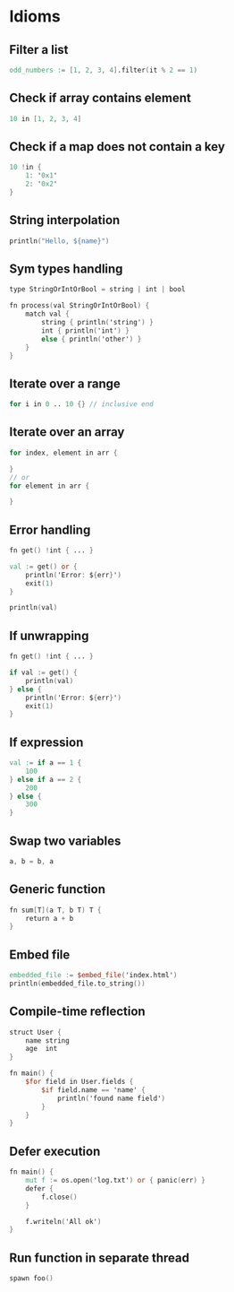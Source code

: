 # Idioms

## Filter a list

```v
odd_numbers := [1, 2, 3, 4].filter(it % 2 == 1)
```

## Check if array contains element

```v
10 in [1, 2, 3, 4]
```

## Check if a map does not contain a key

```v
10 !in {
    1: '0x1'
    2: '0x2'
}
```

## String interpolation

```v
println("Hello, ${name}")
```

## Sym types handling

```v
type StringOrIntOrBool = string | int | bool

fn process(val StringOrIntOrBool) {
	match val {
		string { println('string') }
		int { println('int') }
		else { println('other') }
	}
}
```

## Iterate over a range

```v
for i in 0 .. 10 {} // inclusive end
```

## Iterate over an array

```v
for index, element in arr {

}
// or
for element in arr {

}
```

## Error handling

```v
fn get() !int { ... }

val := get() or {
	println('Error: ${err}')
	exit(1)
}

println(val)
```

## If unwrapping

```v
fn get() !int { ... }

if val := get() {
	println(val)
} else {
	println('Error: ${err}')
	exit(1)
}
```

## If expression

```v
val := if a == 1 {
	100
} else if a == 2 {
	200
} else {
	300
}
```

## Swap two variables

```v
a, b = b, a
```

## Generic function

```v
fn sum[T](a T, b T) T {
	return a + b
}
```

## Embed file

```v
embedded_file := $embed_file('index.html')
println(embedded_file.to_string())
```

## Compile-time reflection

```v
struct User {
	name string
	age  int
}

fn main() {
	$for field in User.fields {
		$if field.name == 'name' {
			println('found name field')
		}
	}
}
```

## Defer execution

```v
fn main() {
	mut f := os.open('log.txt') or { panic(err) }
	defer {
		f.close()
	}

	f.writeln('All ok')
}
```

## Run function in separate thread

```v
spawn foo()
```
